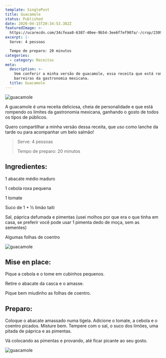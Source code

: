 ```yaml
---
template: SinglePost
title: Guacamole
status: Published
date: 2020-04-15T20:34:53.382Z
featuredImage: >-
  https://ucarecdn.com/34cfeaa8-6387-40ee-9b54-3ee6f7ef907a/-/crop/2309x1524/0,0/-/preview/
excerpt: |-
  Serve: 4 pessoas 

  Tempo de preparo: 20 minutos 
categories:
  - category: Receitas
meta:
  description: >-
    Vem conferir a minha versão de guacamole, essa receita que está rompendo as
    barreiras da gastronomia mexicana.
  title: Guacamole
---
```

![guacamole](https://ucarecdn.com/72e7e85a-1e1d-4ebc-b1ec-3f0eeb4be5b9/-/crop/2301x1442/0,0/-/preview/)

A guacamole é uma receita deliciosa, cheia de personalidade e que está rompendo os limites da gastronomia mexicana, ganhando o gosto de todos os tipos de públicos. 

Quero compartilhar a minha versão dessa receita, que uso como lanche da tarde ou para acompanhar um belo salmão! 

> Serve: 4 pessoas 
>
> Tempo de preparo: 20 minutos 

## Ingredientes:

1 abacate médio maduro 

1 cebola roxa pequena 

1 tomate 

Suco de 1 + ½ limão taiti 

Sal, páprica defumada e pimentas (usei molhos por que era o que tinha em casa, se preferir você pode usar 1 pimenta dedo de moça, sem as sementes) 

Algumas folhas de coentro 

![guacamole](https://ucarecdn.com/0aadfa1f-807e-4aa6-836f-ee0195bc9f4e/)

## Mise en place:

Pique a cebola e o tome em cubinhos pequenos. 

Retire o abacate da casca e o amasse. 

Pique bem miudinho as folhas de coentro. 

## Preparo:

Coloque o abacate amassado numa tigela. Adicione o tomate, a cebola e o coentro picados. Misture bem. Tempere com o sal, o suco dos limões, uma pitada de páprica e as pimentas. 

Vá colocando as pimentas e provando, até ficar picante ao seu gosto. 

![guacamole](https://ucarecdn.com/4b8d8f6e-6761-4cb5-8dab-8210ae22cd1a/-/crop/2309x1498/0,0/-/preview/)
